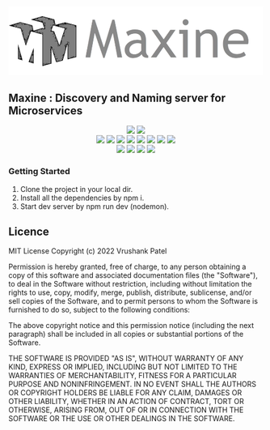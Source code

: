 <img src="logo/logo.png"/>


## Maxine : Discovery and Naming server for Microservices

<div align=center>
<a target="_blank" href="https://sonarcloud.io/summary/new_code?id=VrushankPatel_Gargantua-Maxine-Server"><img src="https://sonarcloud.io/images/project_badges/sonarcloud-black.svg"/></a>
<a target="_blank" href="https://sonarcloud.io/summary/new_code?id=VrushankPatel_Gargantua-Maxine-Server"><img src="https://sonarcloud.io/api/project_badges/quality_gate?project=VrushankPatel_Gargantua-Maxine-Server"/></a><br/>
<a target="_blank" href="https://sonarcloud.io/summary/new_code?id=VrushankPatel_Gargantua-Maxine-Server"><img src="https://sonarcloud.io/api/project_badges/measure?project=VrushankPatel_Gargantua-Maxine-Server&metric=bugs"/></a>
<a target="_blank" href="https://sonarcloud.io/summary/new_code?id=VrushankPatel_Gargantua-Maxine-Server"><img src="https://sonarcloud.io/api/project_badges/measure?project=VrushankPatel_Gargantua-Maxine-Server&metric=code_smells"/></a>
<a target="_blank" href="https://sonarcloud.io/summary/new_code?id=VrushankPatel_Gargantua-Maxine-Server"><img src="https://sonarcloud.io/api/project_badges/measure?project=VrushankPatel_Gargantua-Maxine-Server&metric=sqale_rating"/></a>
<a target="_blank" href="https://sonarcloud.io/summary/new_code?id=VrushankPatel_Gargantua-Maxine-Server"><img src="https://sonarcloud.io/api/project_badges/measure?project=VrushankPatel_Gargantua-Maxine-Server&metric=reliability_rating"/></a>
<a target="_blank" href="https://sonarcloud.io/summary/new_code?id=VrushankPatel_Gargantua-Maxine-Server"><img src="https://sonarcloud.io/api/project_badges/measure?project=VrushankPatel_Gargantua-Maxine-Server&metric=security_rating"/></a>
<a target="_blank" href="https://sonarcloud.io/summary/new_code?id=VrushankPatel_Gargantua-Maxine-Server"><img src="https://sonarcloud.io/api/project_badges/measure?project=VrushankPatel_Gargantua-Maxine-Server&metric=vulnerabilities"/></a>
<a target="_blank" href="https://github.com/VrushankPatel/Gargantua-Maxine-Server/actions/workflows/codeql.yml"><img src="https://github.com/VrushankPatel/Gargantua-Maxine-Server/actions/workflows/codeql.yml/badge.svg"/></a>
<a target="_blank" href="https://codecov.io/gh/VrushankPatel/Gargantua-Maxine-Server"><img src="https://codecov.io/gh/VrushankPatel/Gargantua-Maxine-Server/branch/master/graph/badge.svg?token=SONYL0TJKT"/></a>
    
<br/>
<a target="_blank" href="https://opensource.org/licenses/MIT"><img src="https://img.shields.io/badge/License-MIT-teal.svg"/></a>
<a target="_blank" href="https://www.javascript.com"><img src="https://img.shields.io/badge/Made%20with-JavaScript-1f425f.svg"/></a>
<a target="_blank"><img src="https://img.shields.io/badge/maintainer-VrushankPatel-blue"/></a>
<a target="_blank" href="https://app.fossa.com/reports/a83419a2-657c-400c-b3b6-f04c8a032a56"><img src="https://img.shields.io/badge/Fossa-Report-blue"/></a>
</div>

### Getting Started

1. Clone the project in your local dir.
2. Install all the dependencies by npm i.
3. Start dev server by npm run dev (nodemon).

Licence
-------
MIT License Copyright (c) 2022 Vrushank Patel

Permission is hereby granted, free
of charge, to any person obtaining a copy of this software and associated
documentation files (the "Software"), to deal in the Software without
restriction, including without limitation the rights to use, copy, modify, merge,
publish, distribute, sublicense, and/or sell copies of the Software, and to
permit persons to whom the Software is furnished to do so, subject to the
following conditions:

The above copyright notice and this permission notice
(including the next paragraph) shall be included in all copies or substantial
portions of the Software.

THE SOFTWARE IS PROVIDED "AS IS", WITHOUT WARRANTY OF
ANY KIND, EXPRESS OR IMPLIED, INCLUDING BUT NOT LIMITED TO THE WARRANTIES OF
MERCHANTABILITY, FITNESS FOR A PARTICULAR PURPOSE AND NONINFRINGEMENT. IN NO
EVENT SHALL THE AUTHORS OR COPYRIGHT HOLDERS BE LIABLE FOR ANY CLAIM, DAMAGES OR
OTHER LIABILITY, WHETHER IN AN ACTION OF CONTRACT, TORT OR OTHERWISE, ARISING
FROM, OUT OF OR IN CONNECTION WITH THE SOFTWARE OR THE USE OR OTHER DEALINGS IN
THE SOFTWARE.